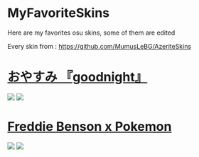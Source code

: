 # MyFavoriteSkins
Here are my favorites osu skins, some of them are edited

Every skin from : https://github.com/MumusLeBG/AzeriteSkins

# [おやすみ 『goodnight』](https://s.put.re/MAQa65Dk.osk)
![](https://i.imgur.com/Y4wBTln.png) 
![](https://i.imgur.com/qzLtRDs.png) 


# [Freddie Benson x Pokemon](https://s.put.re/wFr16d2J.osk)
![](https://i.imgur.com/dt8GG4N.png) 
![](https://i.imgur.com/dyVebmU.png) 
